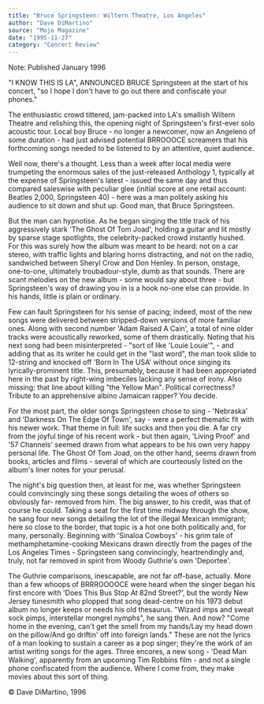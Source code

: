 ```yaml
---
title: "Bruce Springsteen: Wiltern Theatre, Los Angeles"
author: "Dave DiMartino"
source: "Mojo Magazine"
date: "1995-11-27"
category: "Concert Review"
---
```


Note: Published January 1996

"I KNOW THIS IS LA", ANNOUNCED BRUCE Springsteen at the start of his concert, "so I hope I don't have to go out there and confiscate your phones."

The enthusiastic crowd tittered, jam-packed into LA's smallish Wiltern Theatre and relishing this, the opening night of Springsteen's first-ever solo acoustic tour. Local boy Bruce - no longer a newcomer, now an Angeleno of some duration - had just advised potential BRROOOCE screamers that his forthcoming songs needed to be listened to by an attentive, quiet audience.

Well now, there's a thought. Less than a week after local media were trumpeting the enormous sales of the just-released Anthology 1, typically at the expense of Springsteen's latest - issued the same day and thus compared saleswise with peculiar glee (initial score at one retail account: Beatles 2,000, Springsteen 40) - here was a man politely asking his audience to sit down and shut up. Good man, that Bruce Springsteen.

But the man can hypnotise. As he began singing the title track of his aggressively stark 'The Ghost Of Tom Joad', holding a guitar and lit mostly by sparse stage spotlights, the celebrity-packed crowd instantly hushed. For this was surely how the album was meant to be heard: not on a car stereo, with traffic lights and blaring horns distracting, and not on the radio, sandwiched between Sheryl Crow and Don Henley. In person, onstage, one-to-one, ultimately troubadour-style, dumb as that sounds. There are scant melodies on the new album - some would say about three - but Springsteen's way of drawing you in is a hook no-one else can provide. In his hands, little is plain or ordinary.

Few can fault Springsteen for his sense of pacing; indeed, most of the new songs were delivered between stripped-down versions of more familiar ones. Along with second number 'Adam Raised A Cain', a total of nine older tracks were acoustically reworked, some of them drastically. Noting that his next song had been misinterpreted - "sort of like 'Louie Louie'", - and adding that as its writer he could get in the "last word", the man took slide to 12-string and knocked off 'Born In The USA' without once singing its lyrically-prominent title. This, presumably, because it had been appropriated here in the past by right-wing imbeciles lacking any sense of irony. Also missing: that line about killing "the Yellow Man". Political correctness? Tribute to an apprehensive albino Jamaican rapper? You decide.

For the most part, the older songs Springsteen chose to sing - 'Nebraska' and 'Darkness On The Edge Of Town', say - were a perfect thematic fit with his newer work. That theme in full: life sucks and then you die. A far cry from the joyful tinge of his recent work - but then again, 'Living Proof' and '57 Channels' seemed drawn from what appears to be his own very happy personal life. The Ghost Of Tom Joad, on the other hand, seems drawn from books, articles and films - several of which are courteously listed on the album's liner notes for your perusal.

The night's big question then, at least for me, was whether Springsteen could convincingly sing these songs detailing the woes of others so obviously far- removed from him. The big answer, to his credit, was that of course he could. Taking a seat for the first time midway through the show, he sang four new songs detailing the lot of the illegal Mexican immigrant; here so close to the border, that topic is a hot one both politically and, for many, personally. Beginning with 'Sinaloa Cowboys' - his grim tale of methamphetamine-cooking Mexicans drawn directly from the pages of the Los Angeles Times - Springsteen sang convincingly, heartrendingly and, truly, not far removed in spirit from Woody Guthrie's own 'Deportee'.

The Guthrie comparisons, inescapable, are not far off-base, actually. More than a few whoops of BRRROOOOCE were heard when the singer began his first encore with 'Does This Bus Stop At 82nd Street?', but the wordy New Jersey tunesmith who plopped that song dead-centre on his 1973 debut album no longer keeps or needs his old thesaurus. "Wizard imps and sweat sock pimps, interstellar mongrel nymphs", he sang then. And now? "Come home in the evening, can't get the smell from my hands/Lay my head down on the pillow/And go driftin' off into foreign lands." These are not the lyrics of a man looking to sustain a career as a pop singer; they're the work of an artist writing songs for the ages. Three encores, a new song - 'Dead Man Walking', apparently from an upcoming Tim Robbins film - and not a single phone confiscated from the audience. Where I come from, they make movies about this sort of thing.

© Dave DiMartino, 1996